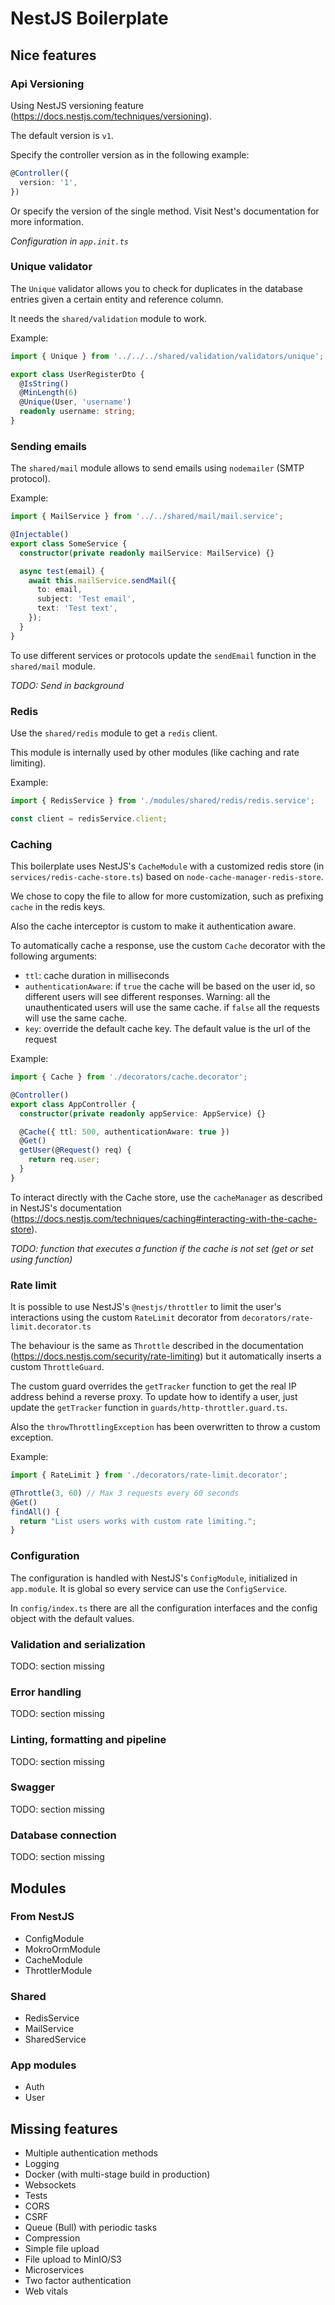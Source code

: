 # NestJS Boilerplate

## Nice features

### Api Versioning

Using NestJS versioning feature (https://docs.nestjs.com/techniques/versioning).

The default version is `v1`.

Specify the controller version as in the following example:

```ts
@Controller({
  version: '1',
})
```

Or specify the version of the single method. Visit Nest's documentation for more information.

_Configuration in `app.init.ts`_

### Unique validator

The `Unique` validator allows you to check for duplicates in the database entries given a certain entity and reference column.

It needs the `shared/validation` module to work.

Example:

```ts
import { Unique } from '../../../shared/validation/validators/unique';

export class UserRegisterDto {
  @IsString()
  @MinLength(6)
  @Unique(User, 'username')
  readonly username: string;
}
```

### Sending emails

The `shared/mail` module allows to send emails using `nodemailer` (SMTP protocol).

Example:

```ts
import { MailService } from '../../shared/mail/mail.service';

@Injectable()
export class SomeService {
  constructor(private readonly mailService: MailService) {}

  async test(email) {
    await this.mailService.sendMail({
      to: email,
      subject: 'Test email',
      text: 'Test text',
    });
  }
}
```

To use different services or protocols update the `sendEmail` function in the `shared/mail` module.

_TODO: Send in background_

### Redis

Use the `shared/redis` module to get a `redis` client.

This module is internally used by other modules (like caching and rate limiting).

Example:

```ts
import { RedisService } from './modules/shared/redis/redis.service';

const client = redisService.client;
```

### Caching

This boilerplate uses NestJS's `CacheModule` with a customized redis store (in `services/redis-cache-store.ts`) based on `node-cache-manager-redis-store`.

We chose to copy the file to allow for more customization, such as prefixing `cache` in the redis keys.

Also the cache interceptor is custom to make it authentication aware.

To automatically cache a response, use the custom `Cache` decorator with the following arguments:

- `ttl`: cache duration in milliseconds
- `authenticationAware`: if `true` the cache will be based on the user id, so different users will see different responses. Warning: all the unauthenticated users will use the same cache. if `false` all the requests will use the same cache.
- `key`: override the default cache key. The default value is the url of the request

Example:

```ts
import { Cache } from './decorators/cache.decorator';

@Controller()
export class AppController {
  constructor(private readonly appService: AppService) {}

  @Cache({ ttl: 500, authenticationAware: true })
  @Get()
  getUser(@Request() req) {
    return req.user;
  }
}
```

To interact directly with the Cache store, use the `cacheManager` as described in NestJS's documentation (https://docs.nestjs.com/techniques/caching#interacting-with-the-cache-store).

_TODO: function that executes a function if the cache is not set (get or set using function)_

### Rate limit

It is possible to use NestJS's `@nestjs/throttler` to limit the user's interactions using the custom `RateLimit` decorator from `decorators/rate-limit.decorator.ts`

The behaviour is the same as `Throttle` described in the documentation (https://docs.nestjs.com/security/rate-limiting) but it automatically inserts a custom `ThrottleGuard`.

The custom guard overrides the `getTracker` function to get the real IP address behind a reverse proxy. To update how to identify a user, just update the `getTracker` function in `guards/http-throttler.guard.ts`.

Also the `throwThrottlingException` has been overwritten to throw a custom exception.

Example:

```ts
import { RateLimit } from './decorators/rate-limit.decorator';

@Throttle(3, 60) // Max 3 requests every 60 seconds
@Get()
findAll() {
  return "List users works with custom rate limiting.";
}
```

### Configuration

The configuration is handled with NestJS's `ConfigModule`, initialized in `app.module`. It is global so every service can use the `ConfigService`.

In `config/index.ts` there are all the configuration interfaces and the config object with the default values.

### Validation and serialization

TODO: section missing

### Error handling

TODO: section missing

### Linting, formatting and pipeline

TODO: section missing

### Swagger

TODO: section missing

### Database connection

TODO: section missing

## Modules

### From NestJS

- ConfigModule
- MokroOrmModule
- CacheModule
- ThrottlerModule

### Shared

- RedisService
- MailService
- SharedService

### App modules

- Auth
- User

## Missing features

- Multiple authentication methods
- Logging
- Docker (with multi-stage build in production)
- Websockets
- Tests
- CORS
- CSRF
- Queue (Bull) with periodic tasks
- Compression
- Simple file upload
- File upload to MinIO/S3
- Microservices
- Two factor authentication
- Web vitals
